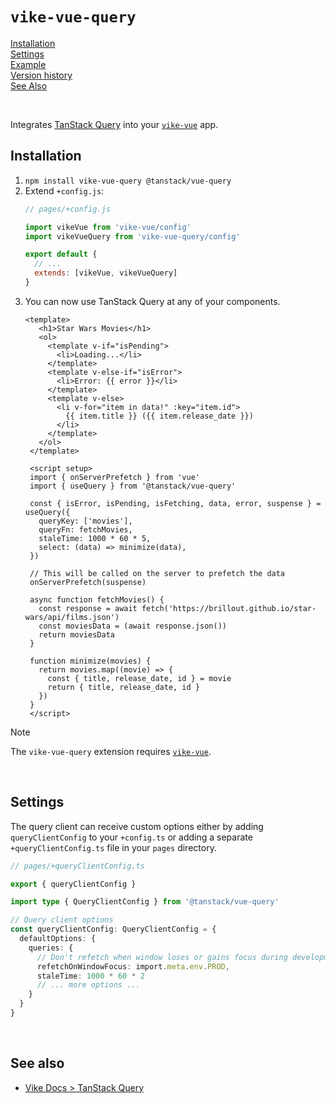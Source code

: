 # `vike-vue-query`

[Installation](#installation)  
[Settings](#settings)  
[Example](https://github.com/vikejs/vike-vue/tree/main/examples/vue-query)  
[Version history](https://github.com/vikejs/vike-vue/blob/main/packages/vike-vue-query/CHANGELOG.md)  
[See Also](#see-also)  

<br/>

Integrates [TanStack Query](https://tanstack.com/query) into your [`vike-vue`](https://vike.dev/vike-vue) app.


## Installation

1. `npm install vike-vue-query @tanstack/vue-query`
2. Extend `+config.js`:
   ```js
   // pages/+config.js

   import vikeVue from 'vike-vue/config'
   import vikeVueQuery from 'vike-vue-query/config'

   export default {
     // ...
     extends: [vikeVue, vikeVueQuery]
   }
   ```
3. You can now use TanStack Query at any of your components.
   ```vue
   <template>
      <h1>Star Wars Movies</h1>
      <ol>
        <template v-if="isPending">
          <li>Loading...</li>
        </template>
        <template v-else-if="isError">
          <li>Error: {{ error }}</li>
        </template>
        <template v-else>
          <li v-for="item in data!" :key="item.id">
            {{ item.title }} ({{ item.release_date }})
          </li>
        </template>
      </ol>
    </template>

    <script setup>
    import { onServerPrefetch } from 'vue'
    import { useQuery } from '@tanstack/vue-query'

    const { isError, isPending, isFetching, data, error, suspense } = useQuery({
      queryKey: ['movies'],
      queryFn: fetchMovies,
      staleTime: 1000 * 60 * 5,
      select: (data) => minimize(data),
    })

    // This will be called on the server to prefetch the data
    onServerPrefetch(suspense)

    async function fetchMovies() {
      const response = await fetch('https://brillout.github.io/star-wars/api/films.json')
      const moviesData = (await response.json())
      return moviesData
    }

    function minimize(movies) {
      return movies.map((movie) => {
        const { title, release_date, id } = movie
        return { title, release_date, id }
      })
    }
    </script>
    ```

> [!NOTE]
> The `vike-vue-query` extension requires [`vike-vue`](https://vike.dev/vike-vue).

<br/>


## Settings

The query client can receive custom options either by adding `queryClientConfig` to your `+config.ts` or adding a separate `+queryClientConfig.ts` file in your `pages` directory.

```ts
// pages/+queryClientConfig.ts

export { queryClientConfig }

import type { QueryClientConfig } from '@tanstack/vue-query'

// Query client options
const queryClientConfig: QueryClientConfig = {
  defaultOptions: {
    queries: {
      // Don't refetch when window loses or gains focus during development
      refetchOnWindowFocus: import.meta.env.PROD,
      staleTime: 1000 * 60 * 2
      // ... more options ...
    }
  }
}
```

<br/>


## See also

- [Vike Docs > TanStack Query](https://vike.dev/tanstack-query)
